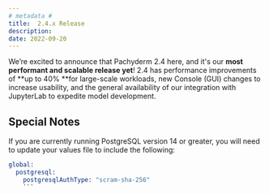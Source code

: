 ```yaml
---
# metadata # 
title:  2.4.x Release
description:
date: 2022-09-20
---
```


We’re excited to announce that Pachyderm 2.4 here, and it's our **most performant and scalable release yet**! 2.4 has performance improvements of **up to 40% **for large-scale workloads, new Console (GUI) changes to increase usability, and the general availability of our integration with JupyterLab to expedite model development.

## Special Notes

If you are currently running PostgreSQL version 14 or greater, you will need to update your values file to include the following:

```s
global:
  postgresql:
    postgresqlAuthType: "scram-sha-256"
    ```